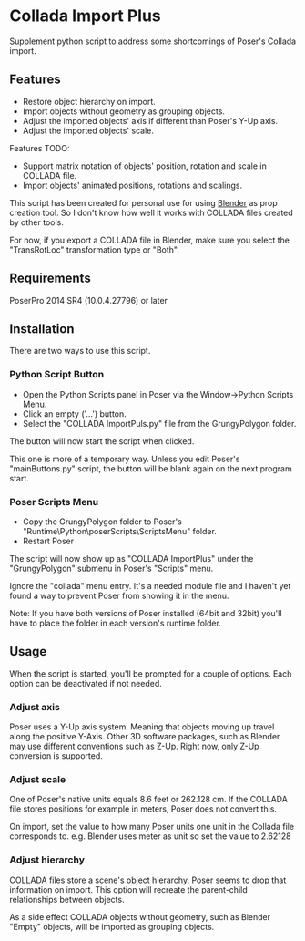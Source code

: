 # Collada Import Plus

Supplement python script to address some shortcomings of Poser's Collada import.

## Features

* Restore object hierarchy on import. 
* Import objects without geometry as grouping objects.
* Adjust the imported objects' axis if different than Poser's Y-Up axis.
* Adjust the imported objects' scale. 

Features TODO:

* Support matrix notation of objects' position, rotation and scale in COLLADA file. 
* Import objects' animated positions, rotations and scalings.   

This script has been created for personal use for using [Blender](http://www.blender.org/)
as prop creation tool. So I don't know how well it works with COLLADA files created by other
tools.

For now, if you export a COLLADA file in Blender, make sure you select the "TransRotLoc"
transformation type or "Both".

## Requirements

PoserPro 2014 SR4 (10.0.4.27796) or later

## Installation

There are two ways to use this script.

### Python Script Button

* Open the Python Scripts panel in Poser via the Window->Python Scripts Menu.
* Click an empty ('...') button.
* Select the "COLLADA ImportPuls.py" file from the GrungyPolygon folder.

The button will now start the script when clicked. 

This one is more of a temporary way. Unless you edit Poser's "mainButtons.py" script,
the button will be blank again on the next program start.

### Poser Scripts Menu

* Copy the GrungyPolygon folder to Poser's "Runtime\Python\poserScripts\ScriptsMenu" folder.
* Restart Poser

The script will now show up as "COLLADA ImportPlus" under the "GrungyPolygon" submenu in 
Poser's "Scripts" menu. 

Ignore the "collada" menu entry. It's a needed module file and I haven't yet found a way to 
prevent Poser from showing it in the menu.

Note: If you have both versions of Poser installed (64bit and 32bit) you'll have to place 
the folder in each version's runtime folder.

## Usage

When the script is started, you'll be prompted for a couple of options. Each option can
be deactivated if not needed.

### Adjust axis

Poser uses a Y-Up axis system. Meaning that objects moving up travel along the positive
Y-Axis. Other 3D software packages, such as Blender may use different conventions such
as Z-Up. Right now, only Z-Up conversion is supported.
  
### Adjust scale
  
One of Poser's native units equals 8.6 feet or 262.128 cm. If the COLLADA file stores
positions for example in meters, Poser does not convert this.
 
On import, set the value to how many Poser units one unit in the Collada file corresponds to.
e.g. Blender uses meter as unit so set the value to 2.62128

### Adjust hierarchy

COLLADA files store a scene's object hierarchy. Poser seems to drop that information on import.
This option will recreate the parent-child relationships between objects.
 
As a side effect COLLADA objects without geometry, such as Blender "Empty" objects, will be
imported as grouping objects.

